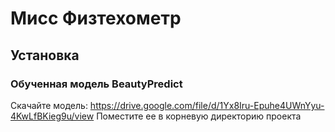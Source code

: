 # Мисс Физтехометр
## Установка
### Обученная модель BeautyPredict
Скачайте модель: https://drive.google.com/file/d/1Yx8Iru-Epuhe4UWnYyu-4KwLfBKieg9u/view
Поместите ее в корневую директорию проекта

